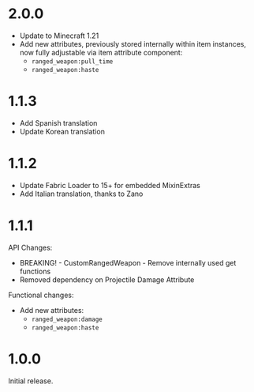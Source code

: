 # 2.0.0

- Update to Minecraft 1.21
- Add new attributes, previously stored internally within item instances, now fully adjustable via item attribute component:
  - `ranged_weapon:pull_time`
  - `ranged_weapon:haste`

# 1.1.3

- Add Spanish translation
- Update Korean translation

# 1.1.2

- Update Fabric Loader to 15+ for embedded MixinExtras
- Add Italian translation, thanks to Zano

# 1.1.1

API Changes:
- BREAKING! - CustomRangedWeapon - Remove internally used get functions
- Removed dependency on Projectile Damage Attribute

Functional changes:
- Add new attributes:
  - `ranged_weapon:damage`
  - `ranged_weapon:haste`

# 1.0.0

Initial release.

#